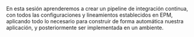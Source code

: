En esta sesión aprenderemos a crear un pipeline de integración continua, con todos las configuraciones y lineamientos establecidos en EPM, aplicando todo lo necesario para construir de forma automática nuestra aplicación, y posteriormente ser implementada en un ambiente.